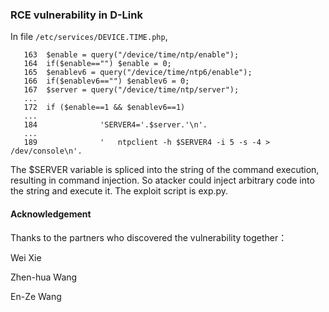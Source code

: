 ### RCE vulnerability in D-Link
In file `/etc/services/DEVICE.TIME.php`,
```
   163	$enable = query("/device/time/ntp/enable");
   164	if($enable=="") $enable = 0;
   165	$enablev6 = query("/device/time/ntp6/enable");
   166	if($enablev6=="") $enablev6 = 0;
   167	$server = query("/device/time/ntp/server");
   ...
   172	if ($enable==1 && $enablev6==1)
   ...
   184				'SERVER4='.$server.'\n'.
   ...
   189				'	ntpclient -h $SERVER4 -i 5 -s -4 > /dev/console\n'.
```

The $SERVER variable is spliced into the string of the command execution, resulting in command injection. So atacker could inject arbitrary code into the string and execute it. The exploit script is exp.py. 
#### Acknowledgement
Thanks to the partners who discovered the vulnerability together：

Wei Xie

Zhen-hua Wang

En-Ze Wang
